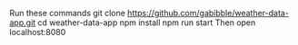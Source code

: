 Run these commands
git clone https://github.com/gabibble/weather-data-app.git
cd weather-data-app
npm install
npm run start
Then open localhost:8080